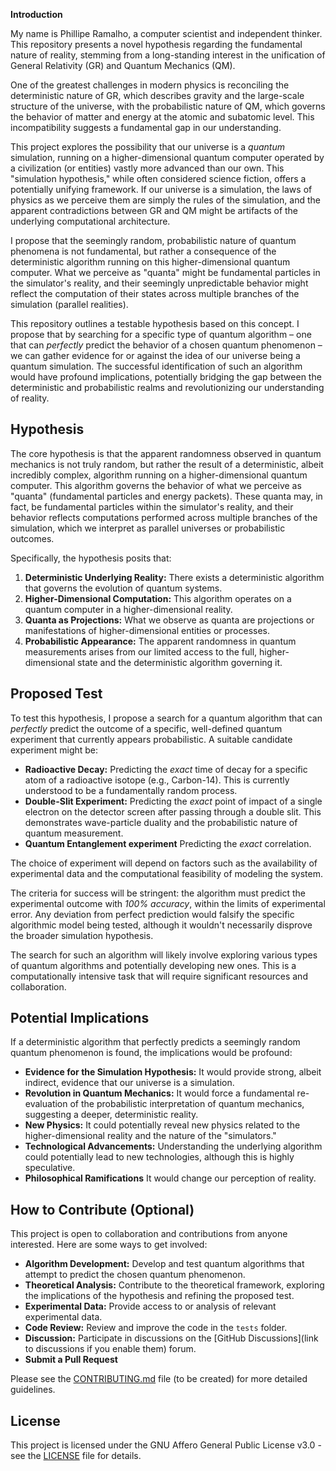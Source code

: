 **Introduction**

My name is Phillipe Ramalho, a computer scientist and independent thinker. This repository presents a novel hypothesis regarding the fundamental nature of reality, stemming from a long-standing interest in the unification of General Relativity (GR) and Quantum Mechanics (QM).

One of the greatest challenges in modern physics is reconciling the deterministic nature of GR, which describes gravity and the large-scale structure of the universe, with the probabilistic nature of QM, which governs the behavior of matter and energy at the atomic and subatomic level. This incompatibility suggests a fundamental gap in our understanding.

This project explores the possibility that our universe is a *quantum* simulation, running on a higher-dimensional quantum computer operated by a civilization (or entities) vastly more advanced than our own. This "simulation hypothesis," while often considered science fiction, offers a potentially unifying framework. If our universe is a simulation, the laws of physics as we perceive them are simply the rules of the simulation, and the apparent contradictions between GR and QM might be artifacts of the underlying computational architecture.

I propose that the seemingly random, probabilistic nature of quantum phenomena is not fundamental, but rather a consequence of the deterministic algorithm running on this higher-dimensional quantum computer. What we perceive as "quanta" might be fundamental particles in the simulator's reality, and their seemingly unpredictable behavior might reflect the computation of their states across multiple branches of the simulation (parallel realities).

This repository outlines a testable hypothesis based on this concept. I propose that by searching for a specific type of quantum algorithm – one that can *perfectly* predict the behavior of a chosen quantum phenomenon – we can gather evidence for or against the idea of our universe being a quantum simulation. The successful identification of such an algorithm would have profound implications, potentially bridging the gap between the deterministic and probabilistic realms and revolutionizing our understanding of reality.

## Hypothesis

The core hypothesis is that the apparent randomness observed in quantum mechanics is not truly random, but rather the result of a deterministic, albeit incredibly complex, algorithm running on a higher-dimensional quantum computer. This algorithm governs the behavior of what we perceive as "quanta" (fundamental particles and energy packets). These quanta may, in fact, be fundamental particles within the simulator's reality, and their behavior reflects computations performed across multiple branches of the simulation, which we interpret as parallel universes or probabilistic outcomes.

Specifically, the hypothesis posits that:

1.  **Deterministic Underlying Reality:**  There exists a deterministic algorithm that governs the evolution of quantum systems.
2.  **Higher-Dimensional Computation:** This algorithm operates on a quantum computer in a higher-dimensional reality.
3.  **Quanta as Projections:** What we observe as quanta are projections or manifestations of higher-dimensional entities or processes.
4.  **Probabilistic Appearance:** The apparent randomness in quantum measurements arises from our limited access to the full, higher-dimensional state and the deterministic algorithm governing it.

## Proposed Test

To test this hypothesis, I propose a search for a quantum algorithm that can *perfectly* predict the outcome of a specific, well-defined quantum experiment that currently appears probabilistic. A suitable candidate experiment might be:

*   **Radioactive Decay:** Predicting the *exact* time of decay for a specific atom of a radioactive isotope (e.g., Carbon-14).  This is currently understood to be a fundamentally random process.
*   **Double-Slit Experiment:** Predicting the *exact* point of impact of a single electron on the detector screen after passing through a double slit. This demonstrates wave-particle duality and the probabilistic nature of quantum measurement.
*    **Quantum Entanglement experiment** Predicting the *exact* correlation.

The choice of experiment will depend on factors such as the availability of experimental data and the computational feasibility of modeling the system.

The criteria for success will be stringent: the algorithm must predict the experimental outcome with *100% accuracy*, within the limits of experimental error. Any deviation from perfect prediction would falsify the specific algorithmic model being tested, although it wouldn't necessarily disprove the broader simulation hypothesis.

The search for such an algorithm will likely involve exploring various types of quantum algorithms and potentially developing new ones. This is a computationally intensive task that will require significant resources and collaboration.

## Potential Implications

If a deterministic algorithm that perfectly predicts a seemingly random quantum phenomenon is found, the implications would be profound:

*   **Evidence for the Simulation Hypothesis:** It would provide strong, albeit indirect, evidence that our universe is a simulation.
*   **Revolution in Quantum Mechanics:** It would force a fundamental re-evaluation of the probabilistic interpretation of quantum mechanics, suggesting a deeper, deterministic reality.
*   **New Physics:** It could potentially reveal new physics related to the higher-dimensional reality and the nature of the "simulators."
*   **Technological Advancements:** Understanding the underlying algorithm could potentially lead to new technologies, although this is highly speculative.
*    **Philosophical Ramifications** It would change our perception of reality.

## How to Contribute (Optional)

This project is open to collaboration and contributions from anyone interested. Here are some ways to get involved:

*   **Algorithm Development:**  Develop and test quantum algorithms that attempt to predict the chosen quantum phenomenon.
*   **Theoretical Analysis:** Contribute to the theoretical framework, exploring the implications of the hypothesis and refining the proposed test.
*   **Experimental Data:** Provide access to or analysis of relevant experimental data.
*   **Code Review:** Review and improve the code in the `tests` folder.
*   **Discussion:** Participate in discussions on the [GitHub Discussions](link to discussions if you enable them) forum.
* **Submit a Pull Request**

Please see the [CONTRIBUTING.md](CONTRIBUTING.md) file (to be created) for more detailed guidelines.

## License

This project is licensed under the GNU Affero General Public License v3.0 - see the [LICENSE](LICENSE) file for details.
